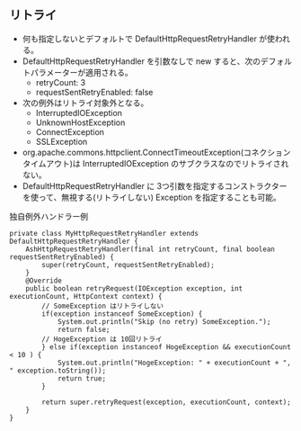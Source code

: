 
## リトライ

* 何も指定しないとデフォルトで DefaultHttpRequestRetryHandler が使われる。
* DefaultHttpRequestRetryHandler を引数なしで new すると、次のデフォルトパラメーターが適用される。
  * retryCount: 3
  * requestSentRetryEnabled: false
* 次の例外はリトライ対象外となる。
  * InterruptedIOException
  * UnknownHostException
  * ConnectException
  * SSLException
* org.apache.commons.httpclient.ConnectTimeoutException(コネクションタイムアウト)は InterruptedIOException のサブクラスなのでリトライされない。
* DefaultHttpRequestRetryHandler に 3つ引数を指定するコンストラクターを使って、無視する(リトライしない) Exception を指定することも可能。


独自例外ハンドラー例

```
private class MyHttpRequestRetryHandler extends DefaultHttpRequestRetryHandler {
    AshHttpRequestRetryHandler(final int retryCount, final boolean requestSentRetryEnabled) {
        super(retryCount, requestSentRetryEnabled);
    }
    @Override
    public boolean retryRequest(IOException exception, int executionCount, HttpContext context) {
        // SomeException はリトライしない
        if(exception instanceof SomeException) {
            System.out.println("Skip (no retry) SomeException.");
            return false;
        // HogeException は 10回リトライ
        } else if(exception instanceof HogeException && executionCount < 10 ) {
            System.out.println("HogeException: " + executionCount + ", " exception.toString());
            return true;
        }

        return super.retryRequest(exception, executionCount, context);
    }
}
```

